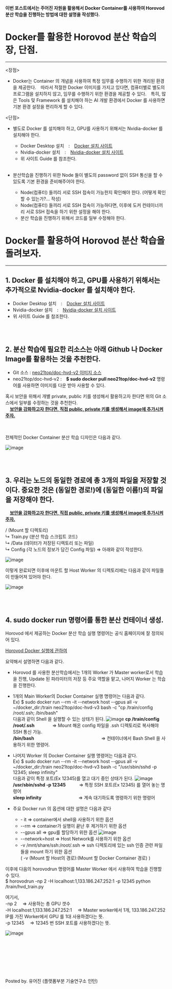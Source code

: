 **이번 포스트에서는 주어진 자원을 활용해서 Docker Container를 사용하여 Horovod 분산 학습을 진행하는 방법에 대한 설명을 작성했다.**


# Docker를 활용한 Horovod 분산 학습의 장, 단점.
-------------------------------------------------------------------------------------------------
<장점>
+ Docker는 Container 의 개념을 사용하여 특정 임무를 수행하기 위한 격리된 환경을 제공한다.　따라서 적절한 Docker 이미지를 가지고 있다면, 컴퓨터별로 별도의 프로그램을 설치하지 않고, 임무를 수행하기 위한 환경을 제공할 수 있다.　특히, 많은 Tools 및 Framework 를 설치해야 하는 AI 개발 환경에서 Docker 를 사용하면 기본 환경 설정을 편리하게 할 수 있다.

<단점>
+ 별도로 Docker 를 설치해야 하고, GPU를 사용하기 위해서는 Nvidia-docker 를 설치해야 한다.
  + Docker Desktop 설치　:　[Docker 설치 사이트](https://www.docker.com/products/docker-desktop)
  + Nvidia-docker 설치　:　[Nvidia-docker 설치 사이트](https://docs.nvidia.com/datacenter/cloud-native/container-toolkit/install-guide.html#docker)
  + 위 사이트 Guide 를 참조한다.       
  <br/>
  
+ 분산학습을 진행하기 위한 Node 들이 별도의 password 없이 SSH 통신을 할 수 있도록 기본 환경을 준비해주어야 한다.
  + Node(컴퓨터) 들끼리 서로 SSH 접속이 가능한지 확인해야 한다. (어떻게 확인할 수 있는가?... 작성)
  + Node(컴퓨터) 들끼리 서로 SSH 접속이 가능하다면, 이후에 도커 컨테이너끼리 서로 SSH 접속을 하기 위한 설정을 해야 한다.
  + 분산 학습을 진행하기 위해서 코드를 일부 수정해야 한다.

# Docker를 활용하여 Horovod 분산 학습을 돌려보자.
-------------------------------------------------------------------------------------------------

## 1. Docker 를 설치해야 하고, GPU를 사용하기 위해서는 추가적으로 Nvidia-docker 를 설치해야 한다.

+ Docker Desktop 설치　:　[Docker 설치 사이트](https://www.docker.com/products/docker-desktop)<br/>
+ Nvidia-docker 설치　:　[Nvidia-docker 설치 사이트](https://docs.nvidia.com/datacenter/cloud-native/container-toolkit/install-guide.html#docker)<br/>
+ 위 사이트 Guide 를 참조한다.<br/>

<br/>
<br/>

## 2. 분산 학습에 필요한 리소스는 아래 Github 나 Docker Image를 활용하는 것을 추천한다.

+ Git 소스 : [neo21top/doc-hvd-v2 이미지 소스](http://lab.t3q.co.kr:9999/kaist-co-op/data-parallel-training-with-horovod/-/tree/master/horovod-docker-resources/doc-hvd-v2)<br/>
+ neo21top/doc-hvd-v2 :　**$ sudo docker pull neo21top/doc-hvd-v2** 명령어를 사용하면 이미지를 다운 받아 사용할 수 있다.


혹시 보안을 위해서 개별 private, public 키를 생성해서 활용하고자 한다면 위의 Git 소스에서 일부를 수정하는 것을 추천한다.<br/>
　[**보안을 강화하고자 한다면, 직접 public, private 키를 생성해서 image에 추가시켜주자.**](http://lab.t3q.co.kr:9999/kaist-co-op/data-parallel-training-with-horovod/-/wikis/Docker%EB%A5%BC-%ED%99%9C%EC%9A%A9%ED%95%9C-Horovod-%EB%B6%84%EC%82%B0-%ED%95%99%EC%8A%B5--Git-)<br/>

<br/>
<br/>
전체적인 Docker Container 분산 학습 디자인은 다음과 같다.

![image](https://user-images.githubusercontent.com/71695489/127619435-8e95f9f1-90ed-4021-8158-1fcd1b7fdc9c.png)

<br/>
<br/>

## 3. 우리는 노드의 동일한 경로에 총 3개의 파일을 저장할 것이다. 중요한 것은 (**동일한 경로!**)에 (**동일한 이름!**)의 파일을 저장해야 한다.<br/>
　[**보안을 강화하고자 한다면, 직접 public, private 키를 생성해서 image에 추가시켜주자.**](http://lab.t3q.co.kr:9999/kaist-co-op/data-parallel-training-with-horovod/-/wikis/Docker%EB%A5%BC-%ED%99%9C%EC%9A%A9%ED%95%9C-Horovod-%EB%B6%84%EC%82%B0-%ED%95%99%EC%8A%B5--Git-)


/ (Mount 할 디렉토리)<br/>
↳ Train.py (분산 학습 스크립트 코드)<br/>
↳ /Data (데이터가 저장된 디렉토리 또는 파일)<br/>
↳ Config (각 노드의 정보가 담긴 Config 파일) => 아래와 같이 작성한다.<br/>

![image](https://user-images.githubusercontent.com/71695489/127619458-0ffa9292-39f3-4cff-938a-a5b0e5c72fd7.png)

이렇게 완료되면 이후에 마운트 할 Host Worker 의 디렉토리에는 다음과 같이 파일들이 만들어져 있어야 한다.

![image](https://user-images.githubusercontent.com/71695489/127619478-be3c56b1-d86d-48c4-80b5-9a2358c3dd1d.png)

<br/>
<br/>

## 4. sudo docker run 명령어를 통한 분산 컨테이너 생성.<br/>

Horovod 에서 제공하는 Docker 분산 학습 실행 명령어는 공식 홈페이지에 잘 정의되어 있다.

[Horovod Docker 실행에 관하여](https://horovod.readthedocs.io/en/stable/docker_include.html)

요약해서 설명하면 다음과 같다.
+ Horovod 를 사용한 분산학습에서는 1개의 Worker 가 Master worker로서 학습을 진행, Update 된 파라미터의 저장 등 주요 역할을 맡고, 나머지 Worker 는 학습을 진행한다.

+ 1개의 Main Worker의 Docker Container 실행 명령어는 다음과 같다.<br/>
  Ex) $ sudo docker run --rm -it --network host --gpus all -v ~/docker_dir:/train neo21top/doc-hvd-v3 bash -c "cp /train/config /root/.ssh; /bin/bash"<br/>
다음과 같이 Shell 을 실행할 수 있는 상태가 된다.
![image](https://user-images.githubusercontent.com/71695489/127619499-0a20a853-643c-458d-bf7f-a1d74600babf.png)
**cp /train/config /root/.ssh**　　　　=> Mount 해온 config 파일을 .ssh 디렉토리로 복사해야 SSH 통신 가능.<br/>
**/bin/bash**　　　　　　　　　　　　　　　=> 컨테이너에서 Bash Shell 을 사용하기 위한 명령어.

+ 나머지 Worker 의 Docker Container 실행 명령어는 다음과 같다.<br/>
  Ex) $ sudo docker run --rm -it --network host --gpus all -v ~/docker_dir:/train neo21top/doc-hvd-v3 bash -c "/usr/sbin/sshd -p 12345; sleep infinity"<br/>
다음과 같이 특정 포트(Ex 12345)를 열고 대기 중인 상태가 된다.
![image](https://user-images.githubusercontent.com/71695489/127619513-13f1161e-1712-416f-a0d0-f9d9ef6541b2.png)
**/usr/sbin/sshd -p 12345**　　　=> 특정 SSH 포트(Ex 12345) 를 열어 놓는 명령어<br/>
**sleep infinity**　　　　　　　　 => 계속 대기하도록 명령하기 위한 명령어

+ 주요 Docker run 의 옵션에 대한 설명은 다음과 같다
  - \- it => container에서 shell을 사용하기 위한 옵션
  - --rm => container가 실행이 끝난 후 제거하기 위한 옵션
  - --gpus all => gpu를 할당하기 위한 옵션
![image](https://user-images.githubusercontent.com/71695489/127619530-8e3d64a2-78c2-4cda-9b9f-571635f993e4.png)
  - --network=host => Host Network를 사용하기 위한 옵션
  - -v /mnt/share/ssh:/root/.ssh => ssh 디렉토리에 있는 ssh 인증 관련 파일들을 mount 하기 위한 옵션<br/>
( -v (Mount 할 Host의 경로):(Mount 할 Docker Container 경로) )

이후에 다음의 horovodrun 명령어를 Master Worker 에서 사용하여 학습을 진행할 수 있다.<br/>
$ horovodrun -np 2 -H localhost:1,133.186.247.252:1 -p 12345 python /train/hvd_train.py

여기서,<br/>
-np 2　         => 사용하는 총 GPU 갯수<br/>
-H localhost:1,133.186.247.252:1　       => Master worker에서 1개, 133.186.247.252 IP를 가진 Worker에서 GPU 를 1대 사용하겠다는 뜻.<br/>
-p 12345　     => 12345 번 SSH 포트를 사용하겠다는 뜻.<br/>

![image](https://user-images.githubusercontent.com/71695489/127619549-b0e89971-c891-4d7b-8a43-afc893fdb1e7.png)

<br/><br/><br/><br/><br/><br/>

Posted by. 유어진 (플랫폼부분 기술연구소 인턴)
